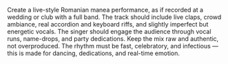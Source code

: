 Create a live-style Romanian manea performance, as if recorded at a wedding or club with a full band. The track should include live claps, crowd ambiance, real accordion and keyboard riffs, and slightly imperfect but energetic vocals. The singer should engage the audience through vocal runs, name-drops, and party dedications. Keep the mix raw and authentic, not overproduced. The rhythm must be fast, celebratory, and infectious — this is made for dancing, dedications, and real-time emotion.